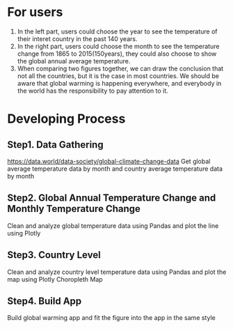 # For users
1. In the left part, users could choose the year to see the temperature of their interet country in the past 140 years.
2. In the right part, users could choose the month to see the temperature change from 1865 to 2015(150years), they could also choose to show the global annual average temperature.
3. When comparing two figures together, we can draw the conclusion that not all the countries, but it is the case in most countries. We should be aware that global warming is happening everywhere, and everybody in the world has the responsibility to pay attention to it.

# Developing Process
## Step1. Data Gathering
https://data.world/data-society/global-climate-change-data
Get global average temperature data by month and country average temperature data by month 

## Step2. Global Annual Temperature Change and Monthly Temperature Change
Clean and analyze global temperature data using Pandas and plot the line using Plotly

## Step3. Country Level
Clean and analyze country level temperature data using Pandas and plot the map using Plotly Choropleth Map

## Step4. Build App
Build global warming app and fit the figure into the app in the same style
